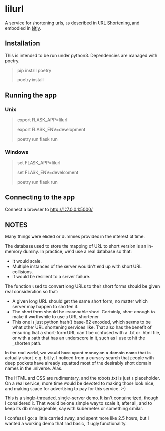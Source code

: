 # lilurl

A service for shortening urls, as described in [URL Shortening](https://en.wikipedia.org/wiki/URL_shortening), and embodied in [bitly](https://bitly.com/).

## Installation

This is intended to be run under python3.  Dependencies are managed with poetry.

> pip install poetry
> 
> poetry install

## Running the app

### Unix

> export FLASK_APP=lilurl
> 
> export FLASK_ENV=development
> 
> poetry run flask run

### Windows

> set FLASK_APP=lilurl
> 
> set FLASK_ENV=development
> 
> poetry run flask run

## Connecting to the app

Connect a browser to http://127.0.0.1:5000/


## NOTES

Many things were elided or dummies provided in the interest of time.

The database used to store the mapping of URL to short version is an in-memory dummy.  In practice, we'd use a real database so that:
* It would scale.
* Multiple instances of the server wouldn't end up with short URL collisions.
* It would be resilient to a server failure.

The function used to convert long URLs to their short forms should be given real consideration so that:
* A given long URL should get the same short form, no matter which server may happen to shorten it.
* The short form should be reasonable short.  Certainly, short enough to make it worthwhile to use a URL shortener.
* This one is just python hash() base-62 encoded, which seems to be what other URL shortening services like.  That also has the benefit of ensuring that a short-form URL can't be confused with a .txt or .html file, or with a path that has an underscore in it, such as I use to hit the _shorten path.

In the real world, we would have spent money on a domain name that is actually short, e.g. bit.ly.  I noticed from a cursory search that people with deep pockets have already squatted most of the desirably short domain names in the universe.
Alas.

The HTML and CSS are rudimentary, and the robots.txt is just a placeholder.  On a real service, more time would be devoted to making those look nice, and making space for advertising to pay for this service.  :-)

This is a single-threaded, single-server demo.  It isn't containerized, though I considered it.  That would be one simple way to scale it, after all, and to keep its db mangageable, say with kubernetes or something similar.

I confess I got a little carried away, and spent more like 2.5 hours, but I wanted a working demo that had basic, if ugly functionality.